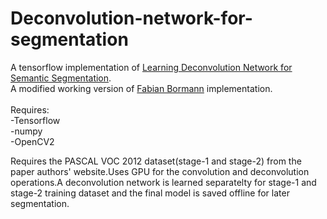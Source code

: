 # Deconvolution-network-for-segmentation

A tensorflow implementation of [Learning Deconvolution Network for Semantic Segmentation](https://arxiv.org/pdf/1505.04366v1.pdf).</br>
A modified working version of [Fabian Bormann](https://github.com/fabianbormann/Tensorflow-DeconvNet-Segmentation) implementation.</br></br>
Requires:</br>
 -Tensorflow</br>
 -numpy</br>
 -OpenCV2</br>

Requires the  PASCAL VOC 2012 dataset(stage-1 and stage-2) from the paper authors' website.Uses GPU for the convolution and deconvolution operations.A deconvolution network is learned separatelty for stage-1 and stage-2 training dataset and the final model is saved offline for later segmentation.
